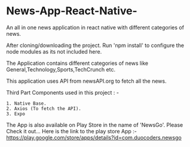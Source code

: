 # News-App-React-Native-
An all in one news application in react native with different categories of news.

After cloning/downloading the project. Run 'npm install' to configure the node modules as its not included here.

The Application contains different categories of news like General,Technology,Sports,TechCrunch etc.

This application uses API from newsAPI.org to fetch all the news.

Third Part Components used in this project : -

    1. Native Base.
    2. Axios (To fetch the API).
    3. Expo
    
The App is also available on Play Store in the name of 'NewsGo'. Please Check it out...
Here is the link to the play store App :- https://play.google.com/store/apps/details?id=com.duocoders.newsgo
